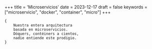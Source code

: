 +++
title = 'Microservicios'
date = 2023-12-17
draft = false
keywords = ["microservicio", "docker", "container", "micro"]
+++

	{
		Nuestra entera arquitectura
		basada en microservicios.
		Dóquers, contéiners a cientos,
		nadie entiende este prodigio.
	}

